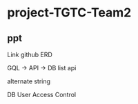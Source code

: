# project-TGTC-Team2

## ppt

Link github
ERD

GQL -> API -> DB
list api

alternate string

DB User Access Control
